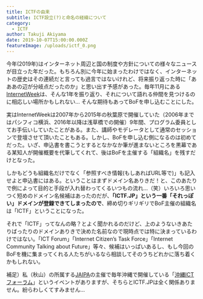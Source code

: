 ```yaml
---
title: ICTFの由来
subtitle: ICTF設立(?)と命名の経緯について
category:
  - ICTF
author: Takuji Akiyama
date: 2019-10-07T15:00:00.000Z
featureImage: /uploads/ictf_0.png
---
```

今年(2019年)はインターネット周辺と国の制度や方針についての様々なニュースが目立った年だった。もちろん別に今年に始まったわけではなく、インターネットの歴史はその連続だと言っても過言ではないけれど、将来振り返った時に「あああの辺が分岐点だったのか」と思い出す予感があった。毎年11月にある[InternetWeek](http://internetweek.jp/)は、そんな1年を振り返り、それについて語れる仲間を見つけるのに相応しい場所かもしれない… そんな期待もあってBoFを申し込むことにした。

実はInternetWeekは2007年から2015年の秋葉原で開催していた（2006年まではパシフィコ横浜、2016年以降は浅草橋での開催）9年間、プログラム委員としてお手伝いしていたことがある。また、講師やモデレータとして通常のセッションで登壇させて頂いたこともある。しかし、BoFを申し込む側になるのは初めてだった。いざ、申込書を書こうとするとなかなか筆が進まないところを黒幕である某知人が開催概要を代筆してくれて、後はBoFを主催する「組織名」を残すだけとなった。

しかもどうも組織名だけでなく「参照すべき情報(もしあればURL等で)」も記入せよと申込書にはある。ということはまずドメイン名ありきだ！と、このあたりで例によって目的と手段が入れ替わってくるいつもの流れ…（笑）いろいろ思いつく短めのドメイン名候補はあったのだが、**「ICTF.JP」という一番「それっぽい」ドメインが登録できてしまったので**、締め切りギリギリでBoF主催の組織名は「ICTF」ということになった。

それで「ICTF」ってなんの略？とよく聞かれるのだけど、上のようないきあたりばったりのドメインありきで決めた名前なので現時点では特に決まっているわけではない。「ICT Forum」「Internet Citizen’s Task Force」「Internet Community Talking about Future」等々、候補はいっぱいあるし、もし今回のBoFを機に集まってくれる人たちがいるなら相談してそのうちどれかに落ち着くかもしれない。

補足）私（秋山）の所属する[JAIPA](https://www.jaipa.or.jp/)の主催で毎年沖縄で開催している「[沖縄ICTフォーラム](https://www.jaipa.or.jp/topics/event/okinawa-ict/)」というイベントがありますが、そちらとICTF.JPは全く関係ありません。紛らわしくてすみません…
